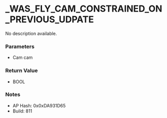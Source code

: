 # _WAS_FLY_CAM_CONSTRAINED_ON_PREVIOUS_UDPATE

No description available.

### Parameters
* Cam cam

### Return Value
* BOOL

### Notes
* AP Hash: 0x0xDA931D65
* Build: 811

